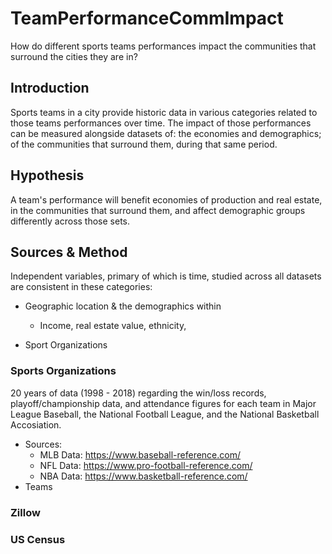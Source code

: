 # TeamPerformanceCommImpact

How do different sports teams performances impact the communities that surround the cities they are in?


## Introduction

Sports teams in a city provide historic data in various categories related to those teams performances over time. The impact of those performances can be measured alongside datasets of: the economies and demographics; of the communities that surround them, during that same period. 

## Hypothesis

A team's performance will benefit economies of production and real estate, in the communities that surround them, and affect demographic groups differently across those sets. 

## Sources & Method

Independent variables, primary of which is time, studied across all datasets are consistent in these categories:
- Geographic location & the demographics within
  - Income, real estate value, ethnicity, 
  
- Sport Organizations

    
### Sports Organizations
20 years of data (1998 - 2018) regarding the win/loss records, playoff/championship data, and attendance figures for each team in Major League Baseball, the National Football League, and the National Basketball Accosiation. 
  - Sources: 
    - MLB Data: https://www.baseball-reference.com/
    - NFL Data: https://www.pro-football-reference.com/
    - NBA Data: https://www.basketball-reference.com/
 - Teams
### Zillow

### US Census

